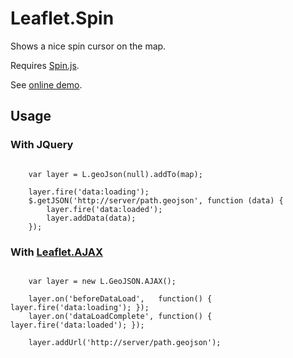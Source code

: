 Leaflet.Spin
============

Shows a nice spin cursor on the map.

Requires [Spin.js](http://fgnass.github.com/spin.js/).

See [online demo](http://jsfiddle.net/vsFNC/).


Usage
-----

### With JQuery

```

    var layer = L.geoJson(null).addTo(map);
    
    layer.fire('data:loading');
    $.getJSON('http://server/path.geojson', function (data) {
        layer.fire('data:loaded');
        layer.addData(data);
    });

```

### With [Leaflet.AJAX](https://github.com/calvinmetcalf/leaflet-ajax/)

```

    var layer = new L.GeoJSON.AJAX();
    
    layer.on('beforeDataLoad',   function() { layer.fire('data:loading'); });
    layer.on('dataLoadComplete', function() { layer.fire('data:loaded'); });
    
    layer.addUrl('http://server/path.geojson');

```
